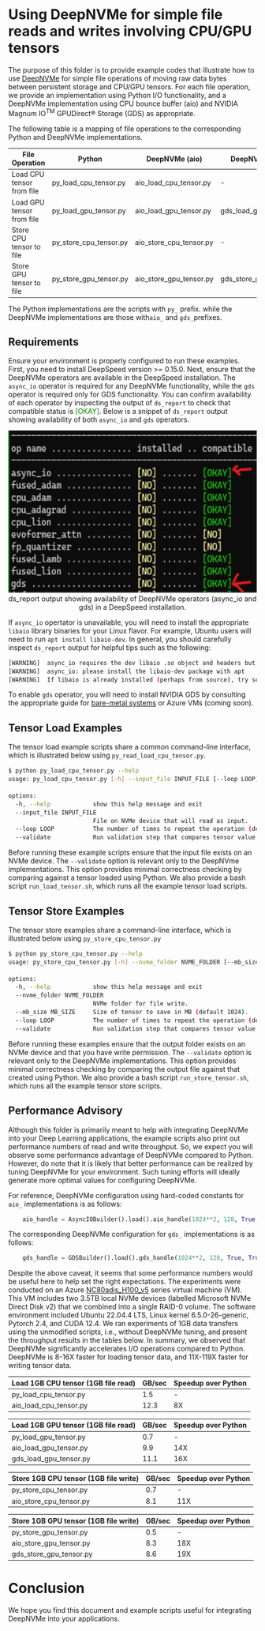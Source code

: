 # Using DeepNVMe for simple file reads and writes involving CPU/GPU tensors

The purpose of this folder is to provide example codes that illustrate how to use [DeepNVMe](https://github.com/microsoft/DeepSpeed/blob/master/blogs/deepspeed-gds/README.md) for simple file operations of moving raw data bytes between persistent storage and CPU/GPU tensors. For each file operation, we provide an implementation using Python I/O functionality, and a DeepNVMe implementation using CPU bounce buffer (aio) and NVIDIA Magnum IO<sup>TM</sup> GPUDirect® Storage (GDS) as appropriate. 

The following table is a mapping of file operations to the corresponding Python and DeepNVMe implementations. 


File Operation | Python | DeepNVMe (aio) | DeepNVMe (GDS)
|---|---|---|---|
Load CPU tensor from file | py_load_cpu_tensor.py | aio_load_cpu_tensor.py | - |
Load GPU tensor from file | py_load_gpu_tensor.py | aio_load_gpu_tensor.py | gds_load_gpu_tensor.py |
Store CPU tensor to file | py_store_cpu_tensor.py | aio_store_cpu_tensor.py | - |
Store GPU tensor to file | py_store_gpu_tensor.py | aio_store_gpu_tensor.py | gds_store_gpu_tensor.py |  

The Python implementations are the scripts with `py_` prefix. while the DeepNVMe implementations are those with`aio_` and `gds_`prefixes. 

## Requirements 
Ensure your environment is properly configured to run these examples. First, you need to install DeepSpeed version >= 0.15.0. Next, ensure that the DeepNVMe operators are available in the DeepSpeed installation. The `async_io` operator is required for any DeepNVMe functionality, while the `gds` operator is required only for GDS functionality. You can confirm availability of each operator by inspecting the output of `ds_report` to check that compatible status is <span style="color:green">[OKAY]</span>. Below is a snippet of `ds_report` output showing availability of both `async_io` and `gds` operators. 

<div align="center">
    <img src="./media/deepnvme_ops_report.png" style="width:6.5in;height:3.42153in" />
</div> 
<div align="center">
    ds_report output showing availability of DeepNVMe operators (async_io and gds) in a DeepSpeed installation. 
</div> 


If `async_io` opertator is unavailable, you will need to install the appropriate `libaio` library binaries for your Linux flavor. For example, Ubuntu users will need to run `apt install libaio-dev`. In general, you should carefully inspect `ds_report` output for helpful tips such as the following: 

```bash
[WARNING]  async_io requires the dev libaio .so object and headers but these were not found.
[WARNING]  async_io: please install the libaio-dev package with apt
[WARNING]  If libaio is already installed (perhaps from source), try setting the CFLAGS and LDFLAGS environment variables to where it can be found.
```

To enable `gds` operator, you will need to install NVIDIA GDS by consulting the appropriate guide for [bare-metal systems](https://docs.nvidia.com/gpudirect-storage/troubleshooting-guide/index.html) or Azure VMs (coming soon). 

## Tensor Load Examples
The tensor load example scripts share a common command-line interface, which is illustrated below using `py_read_load_cpu_tensor.py`.
```bash
$ python py_load_cpu_tensor.py --help
usage: py_load_cpu_tensor.py [-h] --input_file INPUT_FILE [--loop LOOP] [--validate]

options:
  -h, --help            show this help message and exit
  --input_file INPUT_FILE
                        File on NVMe device that will read as input.
  --loop LOOP           The number of times to repeat the operation (default 3).
  --validate            Run validation step that compares tensor value against Python file read
```
Before running these example scripts ensure that the input file exists on an NVMe device. The `--validate` option is relevant only to the DeepNVme implementations. This option provides minimal correctness checking by comparing against a tensor loaded using Python. We also provide a bash script `run_load_tensor.sh`, which runs all the example tensor load scripts.


## Tensor Store Examples
The tensor store examples share a command-line interface, which is illustrated below using `py_store_cpu_tensor.py`
```bash
$ python py_store_cpu_tensor.py --help
usage: py_store_cpu_tensor.py [-h] --nvme_folder NVME_FOLDER [--mb_size MB_SIZE] [--loop LOOP] [--validate]

options:
  -h, --help            show this help message and exit
  --nvme_folder NVME_FOLDER
                        NVMe folder for file write.
  --mb_size MB_SIZE     Size of tensor to save in MB (default 1024).
  --loop LOOP           The number of times to repeat the operation (default 3).
  --validate            Run validation step that compares tensor value against Python file read

```
Before running these examples ensure that the output folder exists on an NVMe device and that you have write permission. The `--validate` option is relevant only to the DeepNVMe implementations. This option provides minimal correctness checking by comparing the output file against that created using Python. We also provide a bash script `run_store_tensor.sh`, which runs all the example tensor store scripts.  


## Performance Advisory
Although this folder is primarily meant to help with integrating DeepNVMe into your Deep Learning applications, the example scripts also print out performance numbers of read and write throughput. So, we expect you will observe some performance advantage of DeepNVMe compared to Python. However, do note that it is likely that better performance can be realized by tuning DeepNVMe for your environment. Such tuning efforts will ideally generate more optimal values for configuring DeepNVMe. 

For reference, DeepNVMe configuration using hard-coded constants for `aio_` implementations is as follows:

```python
    aio_handle = AsyncIOBuilder().load().aio_handle(1024**2, 128, True, True, 1)
```

The corresponding DeepNVMe configuration for `gds_` implementations is as follows:

```python
    gds_handle = GDSBuilder().load().gds_handle(1024**2, 128, True, True, 1)
```

Despite the above caveat, it seems that some performance numbers would be useful here to help set the right expectations. The experiments were conducted on an Azure [NC80adis_H100_v5](https://learn.microsoft.com/en-us/azure/virtual-machines/ncads-h100-v5) series virtual machine (VM). This VM includes two 3.5TB local NVMe devices (labelled Microsoft NVMe Direct Disk v2) that we combined into a single RAID-0 volume. The software environment included Ubuntu 22.04.4 LTS, Linux kernel 6.5.0-26-generic, Pytorch 2.4, and CUDA 12.4. We ran experiments of 1GB data transfers using the unmodified scripts, i.e., without DeepNVMe tuning, and present the throughput results in the tables below. In summary, we observed that DeepNVMe significantly accelerates I/O operations compared to Python. DeepNVMe is 8-16X faster for loading tensor data, and 11X-119X faster for writing tensor data. 

Load 1GB CPU tensor (1GB file read) | GB/sec | Speedup over Python | 
|---|---|---|
py_load_cpu_tensor.py  | 1.5 | - | 
aio_load_cpu_tensor.py | 12.3 | 8X | 

Load 1GB GPU tensor (1GB file read) | GB/sec | Speedup over Python | 
|---|---|---|
py_load_gpu_tensor.py | 0.7| - | 
aio_load_gpu_tensor.py | 9.9 | 14X | 
gds_load_gpu_tensor.py | 11.1 | 16X | 


Store 1GB CPU tensor (1GB file write) | GB/sec | Speedup over Python | 
|---|---|---|
py_store_cpu_tensor.py  | 0.7 | - | 
aio_store_cpu_tensor.py | 8.1 | 11X | 


Store 1GB GPU tensor (1GB file write) | GB/sec | Speedup over Python | 
|---|---|---|
py_store_gpu_tensor.py | 0.5 | - | 
aio_store_gpu_tensor.py | 8.3 | 18X | 
gds_store_gpu_tensor.py | 8.6 | 19X | 



# Conclusion
We hope you find this document and example scripts useful for integrating DeepNVMe into your applications. 
